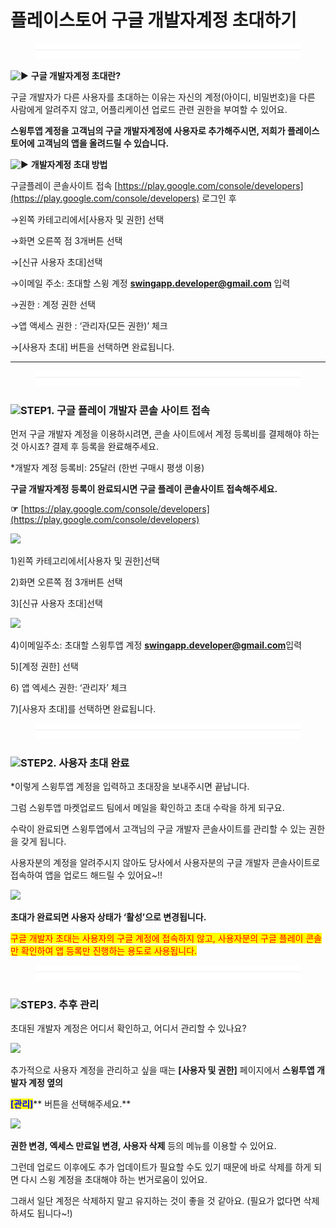 # 플레이스토어 구글 개발자계정 초대하기

<figure><img src="../../.gitbook/assets/구분선 (1) (2).PNG" alt=""><figcaption></figcaption></figure>

<img src="https://s.w.org/images/core/emoji/11/svg/25b6.svg" alt="▶" data-size="line"> **구글 개발자계정 초대란?**

구글 개발자가 다른 사용자를 초대하는 이유는 자신의 계정(아이디, 비밀번호)을 다른 사람에게 알려주지 않고, 어플리케이션 업로드 관련 권한을 부여할 수 있어요.

**스윙투앱 계정을 고객님의 구글 개발자계정에 사용자로 추가해주시면, 저희가 플레이스토어에 고객님의 앱을 올려드릴 수 있습니다.**



<img src="https://s.w.org/images/core/emoji/11/svg/25b6.svg" alt="▶" data-size="line"> **개발자계정 초대 방법**

구글플레이 콘솔사이트 접속 [https://play.google.com/console/developers](https://play.google.com/console/developers) 로그인 후&#x20;

→왼쪽 카테고리에서\[사용자 및 권한] 선택&#x20;

→화면 오른쪽 점 3개버튼 선택&#x20;

→\[신규 사용자 초대]선택&#x20;

→이메일 주소: 초대할 스윙 계정 **swingapp.developer@gmail.com** 입력&#x20;

→권한 : 계정 권한 선택

→앱 액세스 권한 : ‘관리자(모든 권한)’ 체크&#x20;

→\[사용자 초대] 버튼을 선택하면 완료됩니다.&#x20;

***

<figure><img src="../../.gitbook/assets/구분선 (1) (2).PNG" alt=""><figcaption></figcaption></figure>

### ![](https://wp.swing2app.co.kr/wp-content/uploads/2020/04/%EB%8B%A8%EB%9D%BD1-1.png)STEP1. 구글 플레이 개발자 콘솔 사이트 접속

먼저 구글 개발자 계정을 이용하시려면, 콘솔 사이트에서 계정 등록비를 결제해야 하는것 아시죠? 결제 후 등록을 완료해주세요.

\*개발자 계정 등록비: 25달러 (한번 구매시 평생 이용)&#x20;

**구글 개발자계정 등록이 완료되시면 구글 플레이 콘솔사이트 접속해주세요.**

**☞** [https://play.google.com/console/developers](https://play.google.com/console/developers)

![](https://wp.swing2app.co.kr/wp-content/uploads/2018/09/%EA%B0%9C%EB%B0%9C%EC%9E%90%EC%B4%88%EB%8C%80%EC%8B%A0%EA%B7%9C1.png)

1\)왼쪽 카테고리에서\[사용자 및 권한]선택&#x20;

2\)화면 오른쪽 점 3개버튼 선택&#x20;

3\)\[신규 사용자 초대]선택&#x20;

![](https://wp.swing2app.co.kr/wp-content/uploads/2018/09/%EA%B0%9C%EB%B0%9C%EC%9E%90%EC%B4%88%EB%8C%80%EC%8B%A0%EA%B7%9C2.png)

4\)이메일주소: 초대할 스윙투앱 계정 **swingapp.developer@gmail.com**입력&#x20;

5\)\[계정 권한] 선택

6\) 앱 엑세스 권한: ‘관리자’ 체크&#x20;

7\)\[사용자 초대]를 선택하면 완료됩니다.&#x20;

<figure><img src="../../.gitbook/assets/구분선 (1) (2).PNG" alt=""><figcaption></figcaption></figure>

### ![](https://wp.swing2app.co.kr/wp-content/uploads/2020/04/%EB%8B%A8%EB%9D%BD1-1.png)STEP2. 사용자 초대 완료

\*이렇게 스윙투앱 계정을 입력하고 초대장을 보내주시면 끝납니다.

그럼 스윙투앱 마켓업로드 팀에서 메일을 확인하고 초대 수락을 하게 되구요.

수락이 완료되면 스윙투앱에서 고객님의 구글 개발자 콘솔사이트를 관리할 수 있는 권한을 갖게 됩니다.

사용자분의 계정을 알려주시지 않아도 당사에서 사용자분의 구글 개발자 콘솔사이트로 접속하여 앱을 업로드 해드릴 수 있어요\~!!

![](https://wp.swing2app.co.kr/wp-content/uploads/2018/09/%EA%B0%9C%EB%B0%9C%EC%9E%90%EC%B4%88%EB%8C%80%EC%8B%A0%EA%B7%9C5.png)

**초대가 완료되면 사용자 상태가 ‘활성’으로 변경됩니다.**&#x20;

<mark style="color:red;">구글 개발자 초대는 사용자의 구글 계정에 접속하지 않고, 사용자분의 구글 플레이 콘솔만 확인하여  앱 등록만 진행하는 용도로 사용됩니다.</mark>&#x20;

<figure><img src="../../.gitbook/assets/구분선 (1) (2).PNG" alt=""><figcaption></figcaption></figure>

### ![](https://wp.swing2app.co.kr/wp-content/uploads/2020/04/%EB%8B%A8%EB%9D%BD1-1.png)STEP3. 추후 관리

초대된 개발자 계정은 어디서 확인하고, 어디서 관리할 수 있나요?

![](https://wp.swing2app.co.kr/wp-content/uploads/2018/09/%EA%B0%9C%EB%B0%9C%EC%9E%90%EC%B4%88%EB%8C%80%EC%8B%A0%EA%B7%9C3.png)

추가적으로 사용자 계정을 관리하고 싶을 때는 **\[사용자 및 권한]** 페이지에서 **스윙투앱 개발자 계정 옆의**

<mark style="color:blue;">**\[관리]**</mark>** 버튼을 선택해주세요.**&#x20;

![](https://wp.swing2app.co.kr/wp-content/uploads/2018/09/%EA%B0%9C%EB%B0%9C%EC%9E%90%EC%B4%88%EB%8C%80%EC%8B%A0%EA%B7%9C4.png)

**권한 변경, 엑세스 만료일 변경, 사용자 삭제** 등의 메뉴를 이용할 수 있어요.

그런데 업로드 이후에도 추가 업데이트가 필요할 수도 있기 때문에  바로 삭제를 하게 되면 다시 스윙 계정을 초대해야 하는 번거로움이 있어요.

그래서 일단 계정은 삭제하지 말고 유지하는 것이 좋을 것 같아요. (필요가 없다면 삭제하셔도 됩니다\~!)

